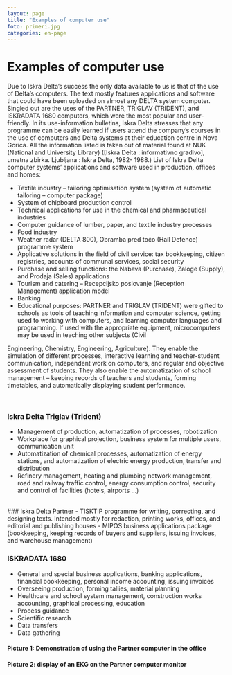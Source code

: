 ```yaml
---
layout: page
title: "Examples of computer use"
foto: primeri.jpg
categories: en-page
---
```


# Examples of computer use
Due to Iskra Delta’s success the only data available to us is that of the use of Delta’s
computers. The text mostly features applications and software that could have been uploaded
on almost any DELTA system computer. Singled out are the uses of the PARTNER,
TRIGLAV (TRIDENT), and ISKRADATA 1680 computers, which were the most popular and
user-friendly. In its use-information bulletins, Iskra Delta stresses that any programme can be
easily learned if users attend the company’s courses in the use of computers and Delta
systems at their education centre in Nova Gorica.
All the information listed is taken out of material found at NUK (National and University
Library) ([Iskra Delta : informativno gradivo], umetna zbirka. Ljubljana : Iskra Delta, 1982-
1988.)
List of Iskra Delta computer systems’ applications and software used in production, offices
and homes:
- Textile industry – tailoring optimisation system (system of automatic tailoring –
computer package)
- System of chipboard production control
- Technical applications for use in the chemical and pharmaceutical industries
- Computer guidance of lumber, paper, and textile industry processes
- Food industry
- Weather radar (DELTA 800), Obramba pred točo (Hail Defence) programme system
- Applicative solutions in the field of civil service: tax bookkeeping, citizen registries,
accounts of communal services, social security
- Purchase and selling functions: the Nabava (Purchase), Zaloge (Supply), and Prodaja
(Sales) applications
- Tourism and catering – Recepcijsko poslovanje (Reception Management) application
model
- Banking
- Educational purposes: PARTNER and TRIGLAV (TRIDENT) were gifted to schools
as tools of teaching information and computer science, getting used to working with
computers, and learning computer languages and programming. If used with the
appropriate equipment, microcomputers may be used in teaching other subjects (Civil

Engineering, Chemistry, Engineering, Agriculture). They enable the simulation of
different processes, interactive learning and teacher-student communication,
independent work on computers, and regular and objective assessment of students.
They also enable the automatization of school management – keeping records of
teachers and students, forming timetables, and automatically displaying student
performance.

<br>

### Iskra Delta Triglav (Trident)
- Management of production, automatization of processes, robotization
- Workplace for graphical projection, business system for multiple users,
communication unit
- Automatization of chemical processes, automatization of energy stations, and
automatization of electric energy production, transfer and distribution
- Refinery management, heating and plumbing network management, road and railway
traffic control, energy consumption control, security and control of facilities (hotels,
airports …)

<br>
### Iskra Delta Partner
- TISKTIP programme for writing, correcting, and designing texts. Intended mostly for
redaction, printing works, offices, and editorial and publishing houses
- MIPOS business applications package (bookkeeping, keeping records of buyers and
suppliers, issuing invoices, and warehouse management)

<br>

### ISKRADATA 1680
- General and special business applications, banking applications, financial
bookkeeping, personal income accounting, issuing invoices
- Overseeing production, forming tallies, material planning
- Healthcare and school system management, construction works accounting, graphical
processing, education
- Process guidance
- Scientific research
- Data transfers
- Data gathering

#### Picture 1: Demonstration of using the Partner computer in the office

#### Picture 2: display of an EKG on the Partner computer monitor